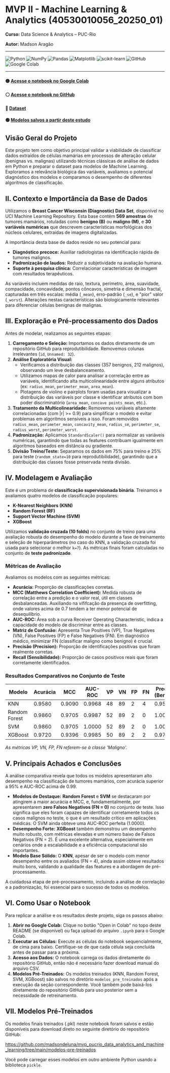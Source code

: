 
# MVP II - Machine Learning & Analytics (40530010056_20250_01)

**Curso:** Data Science & Analytics – PUC-Rio

**Autor:** Madson Aragão

---

![Python](https://img.shields.io/badge/python-3670A0?style=for-the-badge&logo=python&logoColor=ffdd54) ![NumPy](https://img.shields.io/badge/numpy-%23013243.svg?style=for-the-badge&logo=numpy&logoColor=white) ![Pandas](https://img.shields.io/badge/pandas-%23150458.svg?style=for-the-badge&logo=pandas&logoColor=white) ![Matplotlib](https://img.shields.io/badge/Matplotlib-%23ffffff.svg?style=for-the-badge&logo=Matplotlib&logoColor=black) ![scikit-learn](https://img.shields.io/badge/scikit--learn-%23F7931E.svg?style=for-the-badge&logo=scikit-learn&logoColor=white) ![GitHub](https://img.shields.io/badge/github-%23121011.svg?style=for-the-badge&logo=github&logoColor=white)![Google Colab](https://img.shields.io/badge/Google%20Colab-%23F9A825.svg?style=for-the-badge&logo=googlecolab&logoColor=white) 

---


#### 🟡 [Acesse o notebook no Google Colab](https://colab.research.google.com/drive/1--VBTH2w0f66WHhe33Wdgm40o6nHTX__?usp=sharing)

#### ⚪️ [Acesse o notebook no GitHub](https://github.com/madsondeluna/mvp_pucrio_data_analytics_and_machine_learning/blob/main/mvp_pucrio_data_analytics.ipynb)

#### 🔵 [Dataset](https://github.com/madsondeluna/mvp_pucrio_data_analytics_and_machine_learning/blob/main/data/data.csv) 

#### 🟢 [Modelos salvos a partir deste estudo](https://github.com/madsondeluna/mvp_pucrio_data_analytics_and_machine_learning/tree/main/modelos-pre-treinados)


## Visão Geral do Projeto

Este projeto tem como objetivo principal validar a viabilidade de classificar dados extraídos de células mamárias em processos de alteração celular (benignas vs. malignas) utilizando técnicas clássicas de análise de dados em Python e preparar o dataset para modelos de Machine Learning. Exploramos a relevância biológica das variáveis, avaliamos o potencial diagnóstico dos modelos e comparamos o desempenho de diferentes algoritmos de classificação.

## II. Contexto e Importância da Base de Dados

Utilizamos o **Breast Cancer Wisconsin (Diagnostic) Data Set**, disponível no UCI Machine Learning Repository. Esta base contém **569 amostras** de tumores mamários, rotuladas como **benigno (B)** ou **maligno (M)**, e **30 variáveis numéricas** que descrevem características morfológicas dos núcleos celulares, extraídas de imagens digitalizadas.

A importância desta base de dados reside no seu potencial para:

- **Diagnóstico precoce:** Auxiliar radiologistas na identificação rápida de tumores malignos.
- **Padronização de laudos:** Reduzir a subjetividade na avaliação humana.
- **Suporte à pesquisa clínica:** Correlacionar características de imagem com resultados terapêuticos.

As variáveis incluem medidas de raio, textura, perímetro, área, suavidade, compacidade, concavidade, pontos côncavos, simetria e dimensão fractal, capturadas em três escalas: média (`_mean`), erro-padrão (`_se`), e "pior" valor (`_worst`). Alterações nestas características são biologicamente relevantes para diferenciar células benignas de malignas.

## III. Exploração e Pré-processamento dos Dados

Antes de modelar, realizamos as seguintes etapas:

1.  **Carregamento e Seleção:** Importamos os dados diretamente de um repositório GitHub para reprodutibilidade. Removemos colunas irrelevantes (`id`, `Unnamed: 32`).
2.  **Análise Exploratória Visual:**
    *   Verificamos a distribuição das classes (357 benignos, 212 malignos), observando um leve desbalanceamento.
    *   Utilizamos mapas de calor para analisar a correlação entre as variáveis, identificando alta multicolinearidade entre alguns atributos (ex: `radius_mean`, `perimeter_mean`, `area_mean`).
    *   Plotagens de violino e pairplots foram usadas para visualizar a distribuição das variáveis por classe e identificar atributos com bom poder discriminatório (`area_mean`, `concave points_mean`, etc.).
3.  **Tratamento da Multicolinearidade:** Removemos variáveis altamente correlacionadas (com |r| >= 0.9) para simplificar o modelo e evitar problemas em algoritmos sensíveis a isso. Foram removidos `radius_mean`, `perimeter_mean`, `concavity_mean`, `radius_se`, `perimeter_se`, `radius_worst`, `perimeter_worst`.
4.  **Padronização:** Aplicamos `StandardScaler()` para normalizar as variáveis numéricas, garantindo que todas as features contribuam igualmente em algoritmos baseados em distância ou gradiente.
5.  **Divisão Treino/Teste:** Separamos os dados em 75% para treino e 25% para teste (`random_state=10` para reprodutibilidade), garantindo que a distribuição das classes fosse preservada nesta divisão.

## IV. Modelagem e Avaliação

Este é um problema de **classificação supervisionada binária**. Treinamos e avaliamos quatro modelos de classificação populares:

-   **K-Nearest Neighbors (KNN)**
-   **Random Forest (RF)**
-   **Support Vector Machine (SVM)**
-   **XGBoost**

Utilizamos **validação cruzada (10 folds)** no conjunto de treino para uma avaliação robusta do desempenho do modelo durante a fase de treinamento e seleção de hiperparâmetros (no caso do KNN, a validação cruzada foi usada para selecionar o melhor `k=7`). As métricas finais foram calculadas no conjunto de **teste padronizado**.

### Métricas de Avaliação

Avaliamos os modelos com as seguintes métricas:

-   **Acurácia:** Proporção de classificações corretas.
-   **MCC (Matthews Correlation Coefficient):** Medida robusta de correlação entre a predição e o valor real, útil em classes desbalanceadas. Auxiliando na vififcação da presença de overfitting, onde valores acima de 0.7 tendem a ter menor potencial de desequilíbrio. 
-   **AUC-ROC:** Área sob a curva Receiver Operating Characteristic, indica a capacidade do modelo de discriminar entre as classes. 
-   **Matriz de Confusão:** Apresenta True Positives (VP), True Negatives (VN), False Positives (FP) e False Negatives (FN). Em diagnóstico médico, minimizar FN (classificar maligno como benigno) é crucial.
-   **Precisão (Precision):** Proporção de identificações positivas que foram realmente corretas.
-   **Recall (Sensibilidade):** Proporção de casos positivos reais que foram corretamente identificados.

### Resultados Comparativos no Conjunto de Teste

| Modelo        | Acurácia | MCC    | AUC-ROC | VP | VN | FP | FN | Precisão (Benigno) | Recall (Benigno) | Precisão (Maligno) | Recall (Maligno) |
|---------------|----------|--------|---------|----|----|----|----|--------------------|------------------|--------------------|------------------|
| KNN           | 0.9580   | 0.9090 | 0.9968  | 48 | 89 | 2  | 4  | 0.9570             | 0.9780           | 0.9600             | 0.9231           |
| Random Forest | 0.9860   | 0.9705 | 0.9987  | 52 | 89 | 2  | 0  | 1.0000             | 0.9780           | 0.9630             | 1.0000           |
| SVM           | 0.9860   | 0.9705 | 1.0000  | 52 | 89 | 2  | 0  | 1.0000             | 0.9780           | 0.9630             | 1.0000           |
| XGBoost       | 0.9720   | 0.9396 | 0.9985  | 50 | 89 | 2  | 2  | 0.9780             | 0.9780           | 0.9615             | 0.9615           |

*As métricas VP, VN, FP, FN referem-se à classe 'Maligno'.*

## V. Principais Achados e Conclusões

A análise comparativa revela que todos os modelos apresentaram alto desempenho na classificação de tumores mamários, com acurácia superior a 95% e AUC-ROC acima de 0.99.

-   **Modelos de Destaque:** **Random Forest** e **SVM** se destacaram por atingirem a maior acurácia e MCC, e, fundamentalmente, por apresentarem **zero Falsos Negativos (FN = 0)** no conjunto de teste. Isso significa que eles foram capazes de identificar corretamente todos os casos malignos no teste, o que é um resultado crítico em aplicações médicas. O SVM ainda obteve uma AUC-ROC perfeita (1.0000).
-   **Desempenho Forte:** **XGBoost** também demonstrou um desempenho muito robusto, com métricas elevadas e um número baixo de Falsos Negativos (FN = 2). É uma excelente alternativa, especialmente em cenários onde a escalabilidade e a eficiência computacional são importantes.
-   **Modelo Base Sólido:** O **KNN**, apesar de ser o modelo com menor desempenho entre os avaliados (FN = 4), ainda assim obteve resultados muito bons, validando a qualidade das features e a abordagem de pré-processamento.

A cuidadosa etapa de pré-processamento, incluindo a análise de correlação e a padronização, foi essencial para o sucesso de todos os modelos.

## VI. Como Usar o Notebook

Para replicar a análise e os resultados deste projeto, siga os passos abaixo:

1.  **Abrir no Google Colab:** Clique no botão "Open in Colab" no topo deste README (se disponível) ou faça upload do arquivo `.ipynb` para o Google Colab.
2.  **Executar as Células:** Execute as células do notebook sequencialmente, de cima para baixo. Certifique-se de que cada célula seja concluída antes de passar para a próxima.
3.  **Acesso aos Dados:** O notebook carrega os dados diretamente do repositório GitHub, então não é necessário fazer download manual do arquivo CSV.
4.  **Modelos Pré-Treinados:** Os modelos treinados (KNN, Random Forest, SVM, XGBoost) são salvos no diretório `modelos_pre_treinados` após a execução da seção correspondente. Você também pode baixá-los diretamente do repositório GitHub para uso posterior sem a necessidade de retreinamento.

## VII. Modelos Pré-Treinados

Os modelos finais treinados (.pkl) neste notebook foram salvos e estão disponíveis para download direto no seguinte diretório do repositório GitHub:

https://github.com/madsondeluna/mvp_pucrio_data_analytics_and_machine_learning/tree/main/modelos-pre-treinados 

Você pode carregar esses modelos em outro ambiente Python usando a biblioteca `pickle`.


